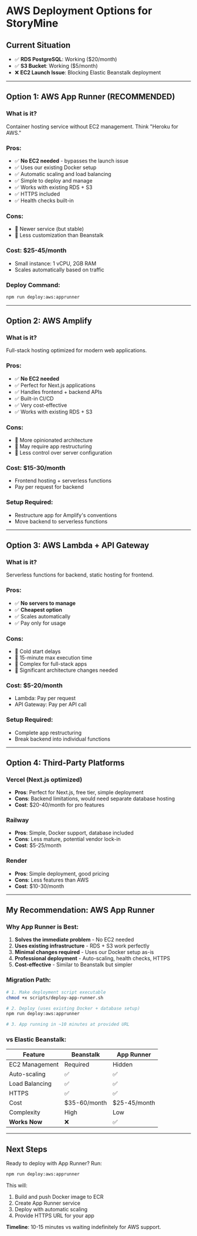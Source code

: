 # AWS Deployment Options for StoryMine

## Current Situation
- ✅ **RDS PostgreSQL**: Working ($20/month)
- ✅ **S3 Bucket**: Working ($5/month)
- ❌ **EC2 Launch Issue**: Blocking Elastic Beanstalk deployment

---

## Option 1: AWS App Runner (RECOMMENDED)

### What is it?
Container hosting service without EC2 management. Think "Heroku for AWS."

### Pros:
- ✅ **No EC2 needed** - bypasses the launch issue
- ✅ Uses our existing Docker setup
- ✅ Automatic scaling and load balancing
- ✅ Simple to deploy and manage
- ✅ Works with existing RDS + S3
- ✅ HTTPS included
- ✅ Health checks built-in

### Cons:
- 🔶 Newer service (but stable)
- 🔶 Less customization than Beanstalk

### Cost: **$25-45/month**
- Small instance: 1 vCPU, 2GB RAM
- Scales automatically based on traffic

### Deploy Command:
```bash
npm run deploy:aws:apprunner
```

---

## Option 2: AWS Amplify

### What is it?
Full-stack hosting optimized for modern web applications.

### Pros:
- ✅ **No EC2 needed**
- ✅ Perfect for Next.js applications
- ✅ Handles frontend + backend APIs
- ✅ Built-in CI/CD
- ✅ Very cost-effective
- ✅ Works with existing RDS + S3

### Cons:
- 🔶 More opinionated architecture
- 🔶 May require app restructuring
- 🔶 Less control over server configuration

### Cost: **$15-30/month**
- Frontend hosting + serverless functions
- Pay per request for backend

### Setup Required:
- Restructure app for Amplify's conventions
- Move backend to serverless functions

---

## Option 3: AWS Lambda + API Gateway

### What is it?
Serverless functions for backend, static hosting for frontend.

### Pros:
- ✅ **No servers to manage**
- ✅ **Cheapest option**
- ✅ Scales automatically
- ✅ Pay only for usage

### Cons:
- 🔶 Cold start delays
- 🔶 15-minute max execution time
- 🔶 Complex for full-stack apps
- 🔶 Significant architecture changes needed

### Cost: **$5-20/month**
- Lambda: Pay per request
- API Gateway: Pay per API call

### Setup Required:
- Complete app restructuring
- Break backend into individual functions

---

## Option 4: Third-Party Platforms

### Vercel (Next.js optimized)
- **Pros**: Perfect for Next.js, free tier, simple deployment
- **Cons**: Backend limitations, would need separate database hosting
- **Cost**: $20-40/month for pro features

### Railway
- **Pros**: Simple, Docker support, database included
- **Cons**: Less mature, potential vendor lock-in
- **Cost**: $5-25/month

### Render
- **Pros**: Simple deployment, good pricing
- **Cons**: Less features than AWS
- **Cost**: $10-30/month

---

## My Recommendation: AWS App Runner

### Why App Runner is Best:
1. **Solves the immediate problem** - No EC2 needed
2. **Uses existing infrastructure** - RDS + S3 work perfectly
3. **Minimal changes required** - Uses our Docker setup as-is
4. **Professional deployment** - Auto-scaling, health checks, HTTPS
5. **Cost-effective** - Similar to Beanstalk but simpler

### Migration Path:
```bash
# 1. Make deployment script executable
chmod +x scripts/deploy-app-runner.sh

# 2. Deploy (uses existing Docker + database setup)
npm run deploy:aws:apprunner

# 3. App running in ~10 minutes at provided URL
```

### vs Elastic Beanstalk:
| Feature | Beanstalk | App Runner |
|---------|-----------|------------|
| EC2 Management | Required | Hidden |
| Auto-scaling | ✅ | ✅ |
| Load Balancing | ✅ | ✅ |
| HTTPS | ✅ | ✅ |
| Cost | $35-60/month | $25-45/month |
| Complexity | High | Low |
| **Works Now** | ❌ | ✅ |

---

## Next Steps

Ready to deploy with App Runner? Run:
```bash
npm run deploy:aws:apprunner
```

This will:
1. Build and push Docker image to ECR
2. Create App Runner service
3. Deploy with automatic scaling
4. Provide HTTPS URL for your app

**Timeline**: 10-15 minutes vs waiting indefinitely for AWS support. 